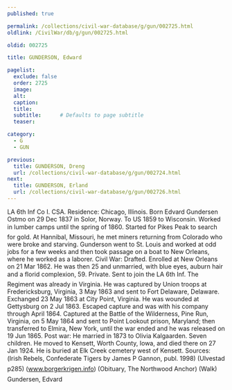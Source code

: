 ```yaml
---
published: true

permalink: /collections/civil-war-database/g/gun/002725.html
oldlink: /CivilWar/db/g/gun/002725.html

oldid: 002725

title: GUNDERSON, Edward

pagelist:
  exclude: false
  order: 2725
  image: 
  alt:
  caption:
  title:
  subtitle:      # Defaults to page subtitle
  teaser:

category: 
  - G 
  - GUN

previous:
  title: GUNDERSON, Dreng
  url: /collections/civil-war-database/g/gun/002724.html  
next:
  title: GUNDERSON, Erland
  url: /collections/civil-war-database/g/gun/002726.html   
---
```

LA 6th Inf Co I. CSA. Residence: Chicago, Illinois. Born Edvard Gundersen Ostmo on 29 Dec 1837 in Solor, Norway. To US 1859 to Wisconsin. Worked in lumber camps until the spring of 1860. Started for Pike&#146;s Peak to search for gold. At Hannibal, Missouri, he met miners returning from Colorado who were broke and starving. Gunderson went to St. Louis and worked at odd jobs for a few weeks and then took passage on a boat to New Orleans, where he worked as a laborer. Civil War: Drafted. Enrolled at New Orleans on 21 Mar 1862. He was then 25 and unmarried, with blue eyes, auburn hair and a florid complexion, 5&#146;9&#148;. Private. Sent to join the LA 6th Inf. The Regiment was already in Virginia. He was captured by Union troops at Fredericksburg, Virginia, 3 May 1863 and sent to Fort Delaware, Delaware. Exchanged 23 May 1863 at City Point, Virginia. He was wounded at Gettysburg on 2 Jul 1863. Escaped capture and was with his company through April 1864. Captured at the Battle of the Wilderness, Pine Run, Virginia, on 5 May 1864 and sent to Point Lookout prison, Maryland; then transferred to Elmira, New York, until the war ended and he was released on 19 Jun 1865. Post war: He married in 1873 to Olivia Kalgaarden. Seven children. He moved to Kensett, Worth County, Iowa, and died there on 27 Jan 1924. He is buried at Elk Creek cemetery west of Kensett. Sources: (&#147;Irish Rebels, Confederate Tigers&#148; by James P Gannon, publ. 1998) (Ulvestad p285) (www.borgerkrigen.info) (Obituary, &#147;The Northwood Anchor&#148;) (Walk) &#147;Gundersen, Edvard&#148;